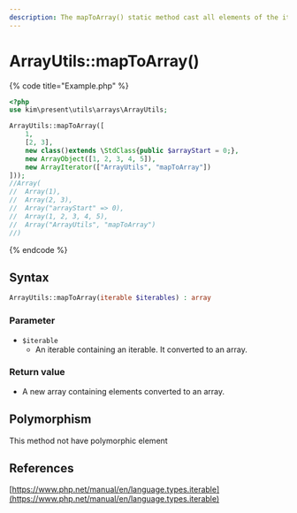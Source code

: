 ```yaml
---
description: The mapToArray() static method cast all elements of the iterable to an array
---
```


# ArrayUtils::mapToArray\(\)

{% code title="Example.php" %}
```php
<?php
use kim\present\utils\arrays\ArrayUtils;

ArrayUtils::mapToArray([
    1,
    [2, 3],
    new class()extends \StdClass{public $arrayStart = 0;},
    new ArrayObject([1, 2, 3, 4, 5]),
    new ArrayIterator(["ArrayUtils", "mapToArray"])
]));
//Array(
//  Array(1),
//  Array(2, 3),
//  Array("arrayStart" => 0),
//  Array(1, 2, 3, 4, 5),
//  Array("ArrayUtils", "mapToArray")
//)
```
{% endcode %}

## Syntax

```php
ArrayUtils::mapToArray(iterable $iterables) : array
```

### Parameter

* `$iterable`
  * An iterable containing an iterable. It converted to an array.

### Return value

* A new array containing elements converted to an array.



## Polymorphism

This method not have polymorphic element

## References

[https://www.php.net/manual/en/language.types.iterable](https://www.php.net/manual/en/language.types.iterable)

